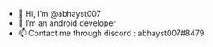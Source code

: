 - 👋 Hi, I’m @abhayst007
- 👀 I’m an android developer
- 📫 Contact me through discord : abhayst007#8479
